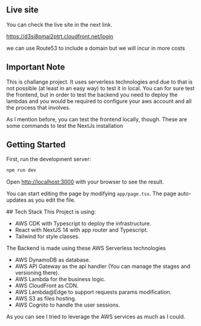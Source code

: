 ## Live site
You can check the live site in the next link.

https://d3si8pmai2ptrt.cloudfront.net/login

we can use Route53 to include a domain but we will incur in more costs

## Important Note

This is challange project. It uses serverless technologies and due to that is not possible (at least in an easy way) to test it in local. You can for sure test the frontend, but in order to test the backend you need to deploy the lambdas and you would be required to configure your aws account and all the process that involves.

As I mention before, you can test the frontend locally, though. These are some commands to test the NextJs installation

## Getting Started

First, run the development server:

```bash
npm run dev
```

Open [http://localhost:3000](http://localhost:3000) with your browser to see the result.

You can start editing the page by modifying `app/page.tsx`. The page auto-updates as you edit the file.

## Tech Stack
This Project is using:

- AWS CDK with Typescript to deploy the infrastructure.
- React with NextJS 14 with app router and Typescript.
- Tailwind for style classes.

The Backend is made using these AWS Serverless technologies

- AWS DynamoDB as database.
- AWS API Gateway as the api handler (You can manage the stages and versioning there).
- AWS Lambda for the business logic.
- AWS CloudFront as CDN.
- AWS Lambda@Edge to support requests params modification.
- AWS S3 as files hosting.
- AWS Cognito to handle the user sessions.

As you can see I tried to leverage the AWS services as much as I could.